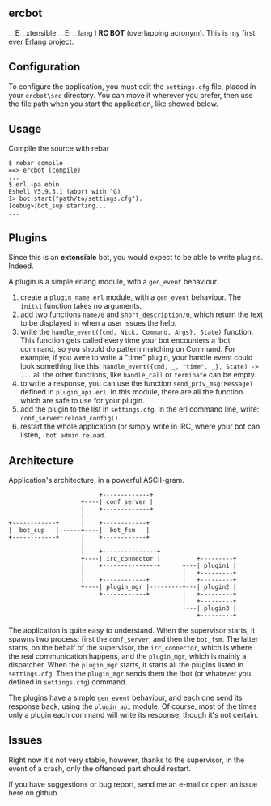 ercbot
--------------------

__E__xtensible __Er__lang I __RC BOT__ (overlapping acronym).
This is my first ever Erlang project.

Configuration
--------------------

To configure the application, you must edit the `settings.cfg` file, placed in your `ercbot\src` directory. You can move it wherever you prefer, then use the file path when you start the application, like showed below.

Usage
--------------------
Compile the source with rebar 

    $ rebar compile
    ==> ercbot (compile)
    ...
    $ erl -pa ebin
    Eshell V5.9.3.1 (abort with ^G)
    1> bot:start("path/to/settings.cfg").
    [debug>]bot_sup starting...
    ...


Plugins
--------------------
Since this is an __extensible__ bot, you would expect to be able to write plugins. Indeed.

A plugin is a simple erlang module, with a `gen_event` behaviour.

1. create a `plugin_name.erl` module, with a `gen_event` behaviour. The `init\1` function takes no arguments.
2. add two functions `name/0` and `short_description/0`, which return the text to be displayed in when a user issues the help.
3. write the `handle_event({cmd, Nick, Command, Args}, State)` function. This function gets called every time your bot encounters a !bot command, so you should do pattern matching on Command. For example, if you were to write a "time" plugin, your handle event could look something like this:
`handle_event({cmd, _, "time", _}, State) -> ...`
all the other functions, like `handle_call` or `terminate` can be empty.
4. to write a response, you can use the function `send_priv_msg(Message)` defined in `plugin_api.erl`. In this module, there are all the function which are safe to use for your plugin.
5. add the plugin to the list in `settings.cfg`. In the erl command line, write: `conf_server:reload_config()`.
6. restart the whole application (or simply write in IRC, where your bot can listen, `!bot admin reload`.

Architecture
--------------------

Application's architecture, in a powerful ASCII-gram.


                             +-------------+
                        +----| conf_server |
                        |    +-------------+
                        |
    +------------+      |    +------------+
    |  bot_sup   |------+----|  bot_fsm   |
    +------------+      |    +------------+
                        |
                        |    +---------------+
                        +----| irc_connector |          +---------+
                        |    +---------------+      +---| plugin1 |
                        |                           |   +---------+
                        |    +------------+         |   +---------+
                        +----| plugin_mgr |---------+---| plugin2 |
                             +------------+         |   +---------+
                                                    |   +---------+
                                                    +---| plugin3 |
                                                        +---------+
                                                        
The application is quite easy to understand. When the supervisor starts, it spawns two process: first the `conf_server`, and then the `bot_fsm`. The latter starts, on the behalf of the supervisor, the `irc_connector`, which is where the real communication happens, and the `plugin_mgr`, which is mainly a dispatcher.
When the `plugin_mgr` starts, it starts all the plugins listed in `settings.cfg`. Then the `plugin_mgr` sends them the !bot (or whatever you defined in `settings.cfg`) command.

The plugins have a simple `gen_event` behaviour, and each one send its response back, using the `plugin_api` module. Of course, most of the times only a plugin each command will write its response, though it's not certain.
                                                        
Issues
--------------------

Right now it's not very stable, however, thanks to the supervisor, in the event of a crash, only the offended part should restart.

If you have suggestions or bug report, send me an e-mail or open an issue here on github.

